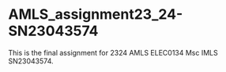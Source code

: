 # AMLS_assignment23_24-SN23043574
This is the final assignment for 2324 AMLS ELEC0134 Msc IMLS SN23043574.

